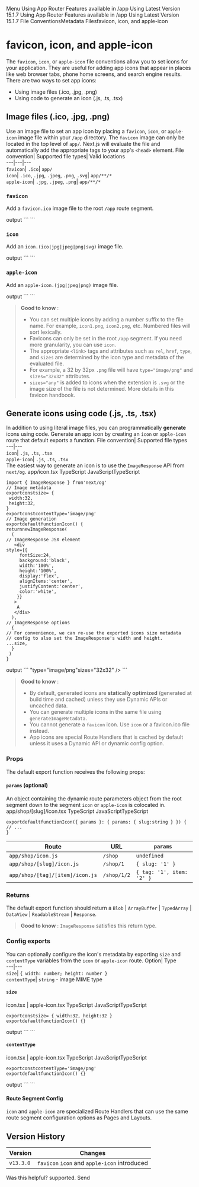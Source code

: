Menu
Using App Router
Features available in /app
Using Latest Version
15.1.7
Using App Router
Features available in /app
Using Latest Version
15.1.7
File ConventionsMetadata Filesfavicon, icon, and apple-icon
# favicon, icon, and apple-icon
The `favicon`, `icon`, or `apple-icon` file conventions allow you to set icons for your application.
They are useful for adding app icons that appear in places like web browser tabs, phone home screens, and search engine results.
There are two ways to set app icons:
  * Using image files (.ico, .jpg, .png)
  * Using code to generate an icon (.js, .ts, .tsx)


## Image files (.ico, .jpg, .png)
Use an image file to set an app icon by placing a `favicon`, `icon`, or `apple-icon` image file within your `/app` directory. The `favicon` image can only be located in the top level of `app/`.
Next.js will evaluate the file and automatically add the appropriate tags to your app's `<head>` element.
File convention| Supported file types| Valid locations  
---|---|---  
`favicon`| `.ico`| `app/`  
`icon`| `.ico`, `.jpg`, `.jpeg`, `.png`, `.svg`| `app/**/*`  
`apple-icon`| `.jpg`, `.jpeg`, `.png`| `app/**/*`  
### `favicon`
Add a `favicon.ico` image file to the root `/app` route segment.
<head> output
```
<linkrel="icon"href="/favicon.ico"sizes="any" />
```

### `icon`
Add an `icon.(ico|jpg|jpeg|png|svg)` image file.
<head> output
```
<link
rel="icon"
href="/icon?<generated>"
type="image/<generated>"
sizes="<generated>"
/>
```

### `apple-icon`
Add an `apple-icon.(jpg|jpeg|png)` image file.
<head> output
```
<link
rel="apple-touch-icon"
href="/apple-icon?<generated>"
type="image/<generated>"
sizes="<generated>"
/>
```

> **Good to know** :
>   * You can set multiple icons by adding a number suffix to the file name. For example, `icon1.png`, `icon2.png`, etc. Numbered files will sort lexically.
>   * Favicons can only be set in the root `/app` segment. If you need more granularity, you can use `icon`.
>   * The appropriate `<link>` tags and attributes such as `rel`, `href`, `type`, and `sizes` are determined by the icon type and metadata of the evaluated file.
>   * For example, a 32 by 32px `.png` file will have `type="image/png"` and `sizes="32x32"` attributes.
>   * `sizes="any"` is added to icons when the extension is `.svg` or the image size of the file is not determined. More details in this favicon handbook.
> 

## Generate icons using code (.js, .ts, .tsx)
In addition to using literal image files, you can programmatically **generate** icons using code.
Generate an app icon by creating an `icon` or `apple-icon` route that default exports a function.
File convention| Supported file types  
---|---  
`icon`| `.js`, `.ts`, `.tsx`  
`apple-icon`| `.js`, `.ts`, `.tsx`  
The easiest way to generate an icon is to use the `ImageResponse` API from `next/og`.
app/icon.tsx
TypeScript
JavaScriptTypeScript
```
import { ImageResponse } from'next/og'
// Image metadata
exportconstsize= {
 width:32,
 height:32,
}
exportconstcontentType='image/png'
// Image generation
exportdefaultfunctionIcon() {
returnnewImageResponse(
  (
// ImageResponse JSX element
   <div
style={{
     fontSize:24,
     background:'black',
     width:'100%',
     height:'100%',
     display:'flex',
     alignItems:'center',
     justifyContent:'center',
     color:'white',
    }}
   >
    A
   </div>
  ),
// ImageResponse options
  {
// For convenience, we can re-use the exported icons size metadata
// config to also set the ImageResponse's width and height.
...size,
  }
 )
}
```

<head> output
```
<linkrel="icon"href="/icon?<generated>"type="image/png"sizes="32x32" />
```

> **Good to know** :
>   * By default, generated icons are **statically optimized** (generated at build time and cached) unless they use Dynamic APIs or uncached data.
>   * You can generate multiple icons in the same file using `generateImageMetadata`.
>   * You cannot generate a `favicon` icon. Use `icon` or a favicon.ico file instead.
>   * App icons are special Route Handlers that is cached by default unless it uses a Dynamic API or dynamic config option.
> 

### Props
The default export function receives the following props:
#### `params` (optional)
An object containing the dynamic route parameters object from the root segment down to the segment `icon` or `apple-icon` is colocated in.
app/shop/[slug]/icon.tsx
TypeScript
JavaScriptTypeScript
```
exportdefaultfunctionIcon({ params }: { params: { slug:string } }) {
// ...
}
```

Route| URL| `params`  
---|---|---  
`app/shop/icon.js`| `/shop`| `undefined`  
`app/shop/[slug]/icon.js`| `/shop/1`| `{ slug: '1' }`  
`app/shop/[tag]/[item]/icon.js`| `/shop/1/2`| `{ tag: '1', item: '2' }`  
### Returns
The default export function should return a `Blob` | `ArrayBuffer` | `TypedArray` | `DataView` | `ReadableStream` | `Response`.
> **Good to know** : `ImageResponse` satisfies this return type.
### Config exports
You can optionally configure the icon's metadata by exporting `size` and `contentType` variables from the `icon` or `apple-icon` route.
Option| Type  
---|---  
`size`| `{ width: number; height: number }`  
`contentType`| `string` - image MIME type  
#### `size`
icon.tsx | apple-icon.tsx
TypeScript
JavaScriptTypeScript
```
exportconstsize= { width:32, height:32 }
exportdefaultfunctionIcon() {}
```

<head> output
```
<linkrel="icon"sizes="32x32" />
```

#### `contentType`
icon.tsx | apple-icon.tsx
TypeScript
JavaScriptTypeScript
```
exportconstcontentType='image/png'
exportdefaultfunctionIcon() {}
```

<head> output
```
<linkrel="icon"type="image/png" />
```

#### Route Segment Config
`icon` and `apple-icon` are specialized Route Handlers that can use the same route segment configuration options as Pages and Layouts.
## Version History
Version| Changes  
---|---  
`v13.3.0`| `favicon` `icon` and `apple-icon` introduced  
Was this helpful?
supported.
Send
